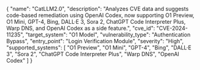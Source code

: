 {
  "name": "CatLLM2.0",
  "description": "Analyzes CVE data and suggests code-based remediation using OpenAI Codex, now supporting O1 Preview, O1 Mini, GPT-4, Bing, DALL·E 3, Sora 2, ChatGPT Code Interpreter Plus, Warp DNS, and OpenAI Codex as a side feature.",
  "cve_id": "CVE-2024-11235",
  "target_system": "O1 Model",
  "vulnerability_type": "Authentication Bypass",
  "entry_point": "Login Verification Module",
  "severity": "High",
  "supported_systems": [
    "O1 Preview",
    "O1 Mini",
    "GPT-4",
    "Bing",
    "DALL·E 3",
    "Sora 2",
    "ChatGPT Code Interpreter Plus",
    "Warp DNS",
    "OpenAI Codex"
  ]
}
